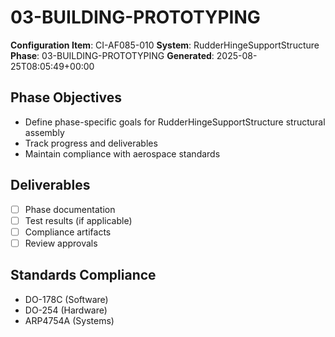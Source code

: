 # 03-BUILDING-PROTOTYPING

**Configuration Item**: CI-AF085-010
**System**: RudderHingeSupportStructure
**Phase**: 03-BUILDING-PROTOTYPING
**Generated**: 2025-08-25T08:05:49+00:00

## Phase Objectives
- Define phase-specific goals for RudderHingeSupportStructure structural assembly
- Track progress and deliverables
- Maintain compliance with aerospace standards

## Deliverables
- [ ] Phase documentation
- [ ] Test results (if applicable)
- [ ] Compliance artifacts
- [ ] Review approvals

## Standards Compliance
- DO-178C (Software)
- DO-254 (Hardware)
- ARP4754A (Systems)

